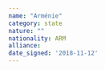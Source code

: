 ```yaml
---
name: "Arménie"
category: state
nature: ""
nationality: ARM
alliance: 
date_signed: '2018-11-12'
---
```

    